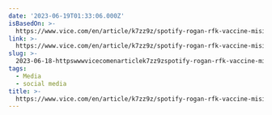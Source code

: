 ```yaml
---
date: '2023-06-19T01:33:06.000Z'
isBasedOn: >-
  https://www.vice.com/en/article/k7zz9z/spotify-rogan-rfk-vaccine-misinformation-policy
link: >-
  https://www.vice.com/en/article/k7zz9z/spotify-rogan-rfk-vaccine-misinformation-policy
slug: >-
  2023-06-18-httpswwwvicecomenarticlek7zz9zspotify-rogan-rfk-vaccine-misinformation-policy
tags:
  - Media
  - social media
title: >-
  https://www.vice.com/en/article/k7zz9z/spotify-rogan-rfk-vaccine-misinformation-policy
---
```


